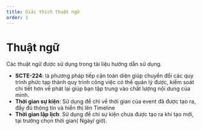 ```yaml
---
title: Giải thích thuật ngữ
order: 1
---
```


# Thuật ngữ

Các thuật ngữ được sử dụng trong tài liệu hướng dẫn sử dụng.

- **SCTE-224**: là phương pháp tiếp cận toàn diện giúp chuyển đổi các quy trình phức tạp thành quy trình công việc có thể quản lý được, kiểm soát chi tiết hơn về phát lại giúp bạn tập trung vào chất lượng nội dung của mình.
- **Thời gian sự kiện**: Sử dụng để chỉ về thời gian của event đã được tạo ra, đầy đủ thông tin và hiển thị lên Timeline
- **Thời gian lập lịch**: Sử dụng để chỉ sự kiện chưa được tạo ra khi tạo mới, tại trường chọn thời gian( Ngày/ giờ).
